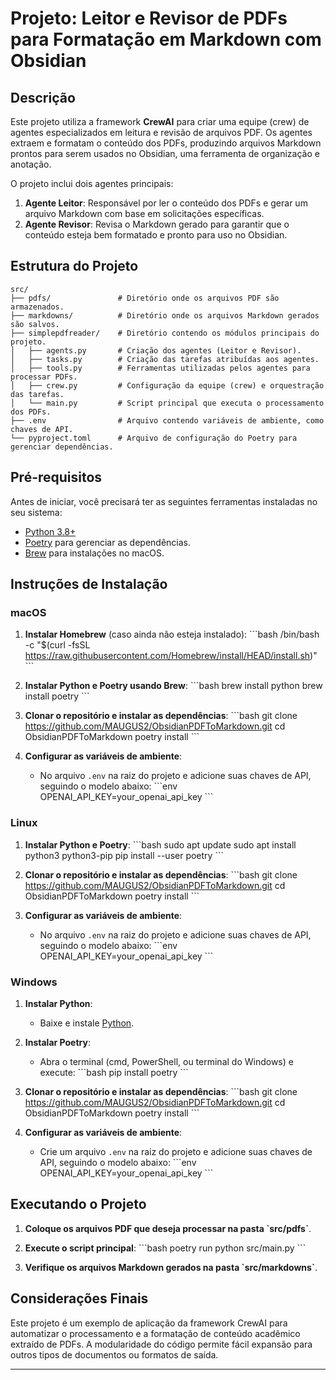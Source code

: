 # Projeto: Leitor e Revisor de PDFs para Formatação em Markdown com Obsidian

## Descrição

Este projeto utiliza a framework **CrewAI** para criar uma equipe (crew) de agentes especializados em leitura e revisão de arquivos PDF. Os agentes extraem e formatam o conteúdo dos PDFs, produzindo arquivos Markdown prontos para serem usados no Obsidian, uma ferramenta de organização e anotação.

O projeto inclui dois agentes principais:
1. **Agente Leitor**: Responsável por ler o conteúdo dos PDFs e gerar um arquivo Markdown com base em solicitações específicas.
2. **Agente Revisor**: Revisa o Markdown gerado para garantir que o conteúdo esteja bem formatado e pronto para uso no Obsidian.

## Estrutura do Projeto

```plaintext
src/
├── pdfs/               # Diretório onde os arquivos PDF são armazenados.
├── markdowns/          # Diretório onde os arquivos Markdown gerados são salvos.
├── simplepdfreader/    # Diretório contendo os módulos principais do projeto.
│   ├── agents.py       # Criação dos agentes (Leitor e Revisor).
│   ├── tasks.py        # Criação das tarefas atribuídas aos agentes.
│   ├── tools.py        # Ferramentas utilizadas pelos agentes para processar PDFs.
│   ├── crew.py         # Configuração da equipe (crew) e orquestração das tarefas.
│   └── main.py         # Script principal que executa o processamento dos PDFs.
├── .env                # Arquivo contendo variáveis de ambiente, como chaves de API.
└── pyproject.toml      # Arquivo de configuração do Poetry para gerenciar dependências.
```

## Pré-requisitos

Antes de iniciar, você precisará ter as seguintes ferramentas instaladas no seu sistema:

- [Python 3.8+](https://www.python.org/downloads/)
- [Poetry](https://python-poetry.org/docs/#installation) para gerenciar as dependências.
- [Brew](https://brew.sh/) para instalações no macOS.

## Instruções de Instalação

### macOS

1. **Instalar Homebrew** (caso ainda não esteja instalado):
    \`\`\`bash
    /bin/bash -c "$(curl -fsSL https://raw.githubusercontent.com/Homebrew/install/HEAD/install.sh)"
    \`\`\`

2. **Instalar Python e Poetry usando Brew**:
    \`\`\`bash
    brew install python
    brew install poetry
    \`\`\`

3. **Clonar o repositório e instalar as dependências**:
    \`\`\`bash
    git clone https://github.com/MAUGUS2/ObsidianPDFToMarkdown.git
    cd ObsidianPDFToMarkdown
    poetry install
    \`\`\`

4. **Configurar as variáveis de ambiente**:
    - No arquivo `.env` na raiz do projeto e adicione suas chaves de API, seguindo o modelo abaixo:
      \`\`\`env
      OPENAI_API_KEY=your_openai_api_key
      \`\`\`

### Linux

1. **Instalar Python e Poetry**:
    \`\`\`bash
    sudo apt update
    sudo apt install python3 python3-pip
    pip install --user poetry
    \`\`\`

2. **Clonar o repositório e instalar as dependências**:
    \`\`\`bash
    git clone https://github.com/MAUGUS2/ObsidianPDFToMarkdown.git
    cd ObsidianPDFToMarkdown
    poetry install
    \`\`\`

3. **Configurar as variáveis de ambiente**:
    - No arquivo `.env` na raiz do projeto e adicione suas chaves de API, seguindo o modelo abaixo:
      \`\`\`env
      OPENAI_API_KEY=your_openai_api_key
      \`\`\`

### Windows

1. **Instalar Python**:
    - Baixe e instale [Python](https://www.python.org/downloads/windows/).

2. **Instalar Poetry**:
    - Abra o terminal (cmd, PowerShell, ou terminal do Windows) e execute:
    \`\`\`bash
    pip install poetry
    \`\`\`

3. **Clonar o repositório e instalar as dependências**:
    \`\`\`bash
    git clone https://github.com/MAUGUS2/ObsidianPDFToMarkdown.git
    cd ObsidianPDFToMarkdown
    poetry install
    \`\`\`

4. **Configurar as variáveis de ambiente**:
    - Crie um arquivo `.env` na raiz do projeto e adicione suas chaves de API, seguindo o modelo abaixo:
      \`\`\`env
      OPENAI_API_KEY=your_openai_api_key
      \`\`\`

## Executando o Projeto

1. **Coloque os arquivos PDF que deseja processar na pasta \`src/pdfs\`**.

2. **Execute o script principal**:
    \`\`\`bash
    poetry run python src/main.py
    \`\`\`

3. **Verifique os arquivos Markdown gerados na pasta \`src/markdowns\`**.

## Considerações Finais

Este projeto é um exemplo de aplicação da framework CrewAI para automatizar o processamento e a formatação de conteúdo acadêmico extraído de PDFs. A modularidade do código permite fácil expansão para outros tipos de documentos ou formatos de saída.


---